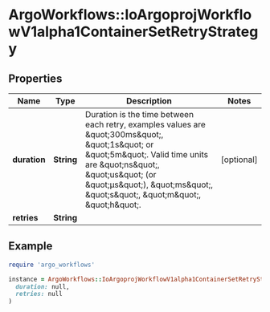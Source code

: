 # ArgoWorkflows::IoArgoprojWorkflowV1alpha1ContainerSetRetryStrategy

## Properties

| Name | Type | Description | Notes |
| ---- | ---- | ----------- | ----- |
| **duration** | **String** | Duration is the time between each retry, examples values are \&quot;300ms\&quot;, \&quot;1s\&quot; or \&quot;5m\&quot;. Valid time units are \&quot;ns\&quot;, \&quot;us\&quot; (or \&quot;µs\&quot;), \&quot;ms\&quot;, \&quot;s\&quot;, \&quot;m\&quot;, \&quot;h\&quot;. | [optional] |
| **retries** | **String** |  |  |

## Example

```ruby
require 'argo_workflows'

instance = ArgoWorkflows::IoArgoprojWorkflowV1alpha1ContainerSetRetryStrategy.new(
  duration: null,
  retries: null
)
```


